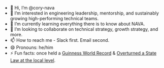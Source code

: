 - 👋 Hi, I’m @cory-nava
- 👀 I’m interested in engineering leadership, mentorship, and sustainably growing high-performing technical teams.
- 🌱 I’m currently learning everything there is to know about NAVA.
- 💞️ I’m looking to collaborate on technical strategy, growth strategy, and more.
- 📫 How to reach me - Slack first. Email second.
- 😄 Pronouns: he/him
- ⚡ Fun facts: once held a [Guinness World Record](https://mashable.com/article/wold-record-for-tallest-stack-of-waffles) & [Overturned a State Law at the local level](https://www.denverpost.com/2020/10/08/denver-issue-2h-broadband-internet/).

<!---
cory-nava/cory-nava is a ✨ special ✨ repository because its `README.md` (this file) appears on your GitHub profile.
You can click the Preview link to take a look at your changes.
--->
